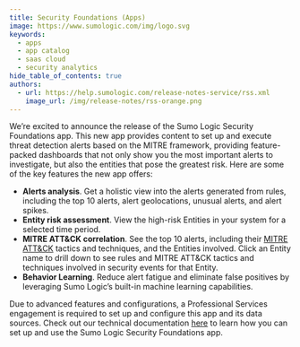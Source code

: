 ```yaml
---
title: Security Foundations (Apps)
image: https://www.sumologic.com/img/logo.svg
keywords:
  - apps
  - app catalog
  - saas cloud
  - security analytics
hide_table_of_contents: true
authors:
  - url: https://help.sumologic.com/release-notes-service/rss.xml
    image_url: /img/release-notes/rss-orange.png
---
```


We’re excited to announce the release of the Sumo Logic Security Foundations app. This new app provides content to set up and execute threat detection alerts based on the MITRE framework, providing feature-packed dashboards that not only show you the most important alerts to investigate, but also the entities that pose the greatest risk. Here are some of the key features the new app offers:

* **Alerts analysis**. Get a holistic view into the alerts generated from rules, including the top 10 alerts, alert geolocations, unusual alerts, and alert spikes.
* **Entity risk assessment**. View the high-risk Entities in your system for a selected time period.
* **MITRE ATT&CK correlation**. See the top 10 alerts, including their [MITRE ATT&CK](https://attack.mitre.org/) tactics and techniques, and the Entities involved. Click an Entity name to drill down to see rules and MITRE ATT&CK tactics and techniques involved in security events for that Entity.
* **Behavior Learning**. Reduce alert fatigue and eliminate false positives by leveraging Sumo Logic’s built-in machine learning capabilities.

Due to advanced features and configurations, a Professional Services engagement is required to set up and configure this app and its data sources. Check out our technical documentation [here](/docs/integrations/sumo-apps/security-foundations/) to learn how you can set up and use the Sumo Logic Security Foundations app.